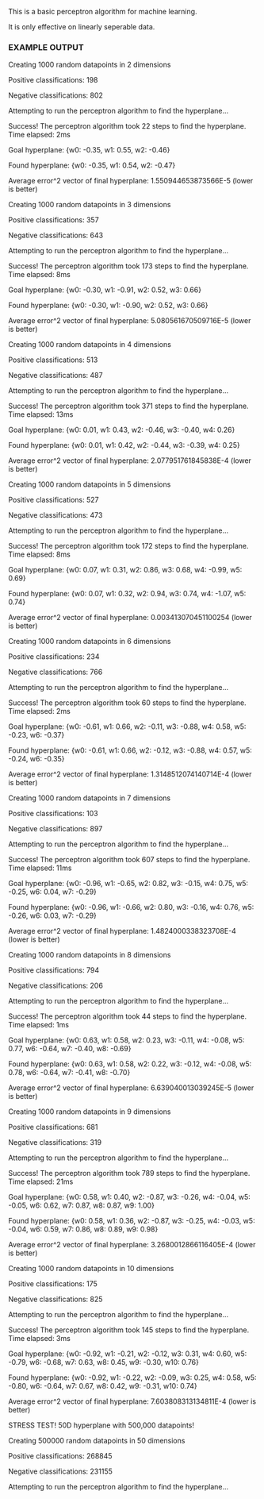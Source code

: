 This is a basic perceptron algorithm for machine learning.

It is only effective on linearly seperable data.



### EXAMPLE OUTPUT



Creating 1000 random datapoints in 2 dimensions

Positive classifications: 198

Negative classifications: 802

Attempting to run the perceptron algorithm to find the hyperplane...

Success! The perceptron algorithm took 22 steps to find the hyperplane. Time elapsed: 2ms

Goal hyperplane: {w0: -0.35, w1: 0.55, w2: -0.46}

Found hyperplane: {w0: -0.35, w1: 0.54, w2: -0.47}

Average error^2 vector of final hyperplane: 1.550944653873566E-5 (lower is better)



Creating 1000 random datapoints in 3 dimensions

Positive classifications: 357

Negative classifications: 643

Attempting to run the perceptron algorithm to find the hyperplane...

Success! The perceptron algorithm took 173 steps to find the hyperplane. Time elapsed: 8ms

Goal hyperplane: {w0: -0.30, w1: -0.91, w2: 0.52, w3: 0.66}

Found hyperplane: {w0: -0.30, w1: -0.90, w2: 0.52, w3: 0.66}

Average error^2 vector of final hyperplane: 5.080561670509716E-5 (lower is better)



Creating 1000 random datapoints in 4 dimensions

Positive classifications: 513

Negative classifications: 487

Attempting to run the perceptron algorithm to find the hyperplane...

Success! The perceptron algorithm took 371 steps to find the hyperplane. Time elapsed: 13ms

Goal hyperplane: {w0: 0.01, w1: 0.43, w2: -0.46, w3: -0.40, w4: 0.26}

Found hyperplane: {w0: 0.01, w1: 0.42, w2: -0.44, w3: -0.39, w4: 0.25}

Average error^2 vector of final hyperplane: 2.077951761845838E-4 (lower is better)



Creating 1000 random datapoints in 5 dimensions

Positive classifications: 527

Negative classifications: 473

Attempting to run the perceptron algorithm to find the hyperplane...

Success! The perceptron algorithm took 172 steps to find the hyperplane. Time elapsed: 8ms

Goal hyperplane: {w0: 0.07, w1: 0.31, w2: 0.86, w3: 0.68, w4: -0.99, w5: 0.69}

Found hyperplane: {w0: 0.07, w1: 0.32, w2: 0.94, w3: 0.74, w4: -1.07, w5: 0.74}

Average error^2 vector of final hyperplane: 0.003413070451100254 (lower is better)



Creating 1000 random datapoints in 6 dimensions

Positive classifications: 234

Negative classifications: 766

Attempting to run the perceptron algorithm to find the hyperplane...

Success! The perceptron algorithm took 60 steps to find the hyperplane. Time elapsed: 2ms

Goal hyperplane: {w0: -0.61, w1: 0.66, w2: -0.11, w3: -0.88, w4: 0.58, w5: -0.23, w6: -0.37}

Found hyperplane: {w0: -0.61, w1: 0.66, w2: -0.12, w3: -0.88, w4: 0.57, w5: -0.24, w6: -0.35}

Average error^2 vector of final hyperplane: 1.3148512074140714E-4 (lower is better)



Creating 1000 random datapoints in 7 dimensions

Positive classifications: 103

Negative classifications: 897

Attempting to run the perceptron algorithm to find the hyperplane...

Success! The perceptron algorithm took 607 steps to find the hyperplane. Time elapsed: 11ms

Goal hyperplane: {w0: -0.96, w1: -0.65, w2: 0.82, w3: -0.15, w4: 0.75, w5: -0.25, w6: 0.04, w7: -0.29}

Found hyperplane: {w0: -0.96, w1: -0.66, w2: 0.80, w3: -0.16, w4: 0.76, w5: -0.26, w6: 0.03, w7: -0.29}

Average error^2 vector of final hyperplane: 1.4824000338323708E-4 (lower is better)



Creating 1000 random datapoints in 8 dimensions

Positive classifications: 794

Negative classifications: 206

Attempting to run the perceptron algorithm to find the hyperplane...

Success! The perceptron algorithm took 44 steps to find the hyperplane. Time elapsed: 1ms

Goal hyperplane: {w0: 0.63, w1: 0.58, w2: 0.23, w3: -0.11, w4: -0.08, w5: 0.77, w6: -0.64, w7: -0.40, w8: -0.69}

Found hyperplane: {w0: 0.63, w1: 0.58, w2: 0.22, w3: -0.12, w4: -0.08, w5: 0.78, w6: -0.64, w7: -0.41, w8: -0.70}

Average error^2 vector of final hyperplane: 6.639040013039245E-5 (lower is better)



Creating 1000 random datapoints in 9 dimensions

Positive classifications: 681

Negative classifications: 319

Attempting to run the perceptron algorithm to find the hyperplane...

Success! The perceptron algorithm took 789 steps to find the hyperplane. Time elapsed: 21ms

Goal hyperplane: {w0: 0.58, w1: 0.40, w2: -0.87, w3: -0.26, w4: -0.04, w5: -0.05, w6: 0.62, w7: 0.87, w8: 0.87, w9: 1.00}

Found hyperplane: {w0: 0.58, w1: 0.36, w2: -0.87, w3: -0.25, w4: -0.03, w5: -0.04, w6: 0.59, w7: 0.86, w8: 0.89, w9: 0.98}

Average error^2 vector of final hyperplane: 3.2680012866116405E-4 (lower is better)



Creating 1000 random datapoints in 10 dimensions

Positive classifications: 175

Negative classifications: 825

Attempting to run the perceptron algorithm to find the hyperplane...

Success! The perceptron algorithm took 145 steps to find the hyperplane. Time elapsed: 3ms

Goal hyperplane: {w0: -0.92, w1: -0.21, w2: -0.12, w3: 0.31, w4: 0.60, w5: -0.79, w6: -0.68, w7: 0.63, w8: 0.45, w9: -0.30, w10: 0.76}

Found hyperplane: {w0: -0.92, w1: -0.22, w2: -0.09, w3: 0.25, w4: 0.58, w5: -0.80, w6: -0.64, w7: 0.67, w8: 0.42, w9: -0.31, w10: 0.74}

Average error^2 vector of final hyperplane: 7.603808313134811E-4 (lower is better)



STRESS TEST! 50D hyperplane with 500,000 datapoints!



Creating 500000 random datapoints in 50 dimensions

Positive classifications: 268845

Negative classifications: 231155

Attempting to run the perceptron algorithm to find the hyperplane...